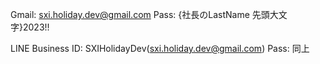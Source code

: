 Gmail: sxi.holiday.dev@gmail.com
Pass: {社長のLastName 先頭大文字}2023!!

LINE Business ID: SXIHolidayDev(sxi.holiday.dev@gmail.com)
Pass: 同上
